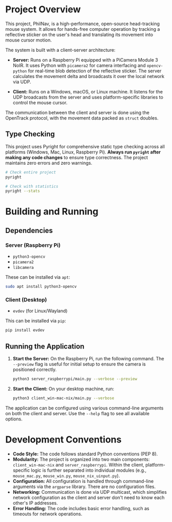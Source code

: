 # Project Overview

This project, PhilNav, is a high-performance, open-source head-tracking mouse system. It allows for hands-free computer operation by tracking a reflective sticker on the user's head and translating its movement into mouse cursor motion.

The system is built with a client-server architecture:

- **Server:** Runs on a Raspberry Pi equipped with a PiCamera Module 3 NoIR. It uses Python with `picamera2` for camera interfacing and `opencv-python` for real-time blob detection of the reflective sticker. The server calculates the movement delta and broadcasts it over the local network via UDP.

- **Client:** Runs on a Windows, macOS, or Linux machine. It listens for the UDP broadcasts from the server and uses platform-specific libraries to control the mouse cursor.

The communication between the client and server is done using the OpenTrack protocol, with the movement data packed as `struct` doubles.

## Type Checking

This project uses Pyright for comprehensive static type checking across all platforms (Windows, Mac, Linux, Raspberry Pi). **Always run `pyright` after making any code changes** to ensure type correctness. The project maintains zero errors and zero warnings.

```bash
# Check entire project
pyright

# Check with statistics
pyright --stats
```

# Building and Running

## Dependencies

### Server (Raspberry Pi)

- `python3-opencv`
- `picamera2`
- `libcamera`

These can be installed via `apt`:

```bash
sudo apt install python3-opencv
```

### Client (Desktop)

- `evdev` (for Linux/Wayland)

This can be installed via `pip`:

```bash
pip install evdev
```

## Running the Application

1.  **Start the Server:** On the Raspberry Pi, run the following command. The `--preview` flag is useful for initial setup to ensure the camera is positioned correctly.

    ```bash
    python3 server_raspberrypi/main.py --verbose --preview
    ```

2.  **Start the Client:** On your desktop machine, run:

    ```bash
    python3 client_win-mac-nix/main.py --verbose
    ```

The application can be configured using various command-line arguments on both the client and server. Use the `--help` flag to see all available options.

# Development Conventions

- **Code Style:** The code follows standard Python conventions (PEP 8).
- **Modularity:** The project is organized into two main components: `client_win-mac-nix` and `server_raspberrypi`. Within the client, platform-specific logic is further separated into individual modules (e.g., `mouse_mac.py`, `mouse_win.py`, `mouse_nix_uinput.py`).
- **Configuration:** All configuration is handled through command-line arguments via the `argparse` library. There are no configuration files.
- **Networking:** Communication is done via UDP multicast, which simplifies network configuration as the client and server don't need to know each other's IP addresses.
- **Error Handling:** The code includes basic error handling, such as timeouts for network operations.
